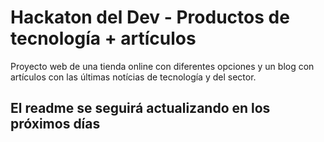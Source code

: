 # Hackaton del Dev - Productos de tecnología + artículos
Proyecto web de una tienda online con diferentes opciones y un blog con artículos con las últimas notícias de tecnología y del sector.
## El readme se seguirá actualizando en los próximos días
